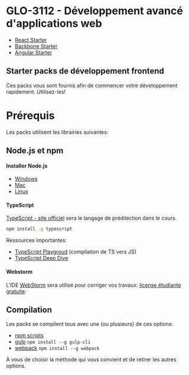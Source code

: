 # GLO-3112 - Développement avancé d'applications web

* [React Starter](https://github.com/GLO3112/frontend-starter-packs/blob/master/react-starter/README.md)
* [Backbone Starter](https://github.com/GLO3112/frontend-starter-packs/blob/master/backbone-starter/README.md)
* [Angular Starter](https://github.com/GLO3112/frontend-starter-packs/blob/master/angular-starter/README.md)

## Starter packs de développement frontend

Ces packs vous sont fournis afin de commencer votre développement rapidement. Utilisez-les!

# Prérequis

Les packs utilisent les librairies suivantes:

## Node.js et npm
#### Installer Node.js
* [Windows](http://nodejs.org/download/)
* [Mac](http://nodejs.org/download/)
* [Linux](https://github.com/joyent/node/wiki/Installing-Node.js-via-package-manager)

#### TypeScript
[TypeScript - site officiel](https://www.typescriptlang.org/) sera le langage de prédilection dans le cours.

```bash
npm install -g typescript
```

Ressources importantes:
* [TypeScript Playgroud](https://www.typescriptlang.org/play/index.html) (compilation de TS vers JS)
* [TypeScript Deep Dive](https://basarat.gitbooks.io/typescript/content/)

#### Webstorm
L'IDE [WebStorm](https://www.jetbrains.com/webstorm/) sera utilisé pour corriger vos travaux: [license étudiante gratuite](https://www.jetbrains.com/student/).

## Compilation

Les packs se compilent tous avec une (ou plusieurs) de ces options:
* [npm scripts](https://docs.npmjs.com/misc/scripts)
* [gulp](https://github.com/gulpjs/gulp/blob/master/docs/getting-started.md) `npm install --g gulp-cli`
* [webpack](https://webpack.github.io/docs/usage.html) `npm install --g webpack`

À vous de choisir la méthode qui vous convient et de retirer les autres options.
